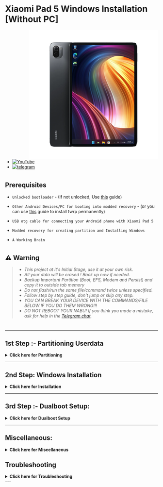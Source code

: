 # Xiaomi Pad 5 Windows Installation [Without PC]
<img align="right" src="nabu.png" width="425" alt="Windows 11 Running On A Xiaomi Pad 5">

- [![YouTube](https://github.com/Kumar-Jy/Windows-in-PocoF1-Without-PC/assets/20044626/3abc8b52-c5c6-4495-b623-d1312195d639)](https://youtu.be/57yx5eoBu5U)
- [![telegram](https://img.shields.io/badge/chat-telegram-brightgreen.svg?logo=telegram&style=flat-square)](https://t.me/WinInstaller)
#

## Prerequisites
- ```Unlocked bootloader``` - (If not unlocked, Use [this](https://github.com/erdilS/Port-Windows-11-Xiaomi-Pad-5/blob/main/guide/English/unlock-bootloader-en.md) guide)

- `Other Android Devices/PC for booting into modded recovery` - (or you can use [this](TWRPInstallation.md) guide to install twrp permanently)

- `USB otg cable for connecting your Android phone with Xiaomi Pad 5`

- `Modded recovery for creating partition and Installing Windows`

-  ```A Working Brain```
#

## ⚠️ Warning
> - _This project at it's Initial Stage, use it at your own risk._
> - _All your data will be erased ! Back up now if needed._
> - _Backup Important Partition (Boot, EFS, Modem and Persist) and copy it to outside tab memory_
> - _Do not flash/run the same file/command twice unless specified._
> - _Follow step by step guide, don't jump or skip any step._
> - _YOU CAN BREAK YOUR DEVICE WITH THE COMMANDS/FILE BELOW IF YOU DO THEM WRONG!!!_
> - _DO NOT REBOOT YOUR NABU! If you think you made a mistake, ask for help in the [Telegram chat](https://t.me/WinInstaller)._
#

---

## 1st Step :- Partitioning Userdata
<details>
  <summary><strong>Click here for Partitioning</strong></summary> 
  
- Download [Modded TWRP recovery](https://github.com/Kumar-Jy/Windows-in-NABU-Without-PC/releases/tag/Modded-TWRP-Recovery) to both your Android device and Xiaomi Pad 5.

- Download the [Magisk Manager APK](https://github.com/topjohnwu/Magisk/releases) to your Xiaomi Pad 5.

- Reboot your Pad 5 into Fastboot mode by pressing and holding the volume down and power buttons.

- Connect your Android phone/PC to your Pad 5 using a USB OTG cable, and open the website [https://arkt-7.github.io/nabu/](https://arkt-7.github.io/nabu/) in any browser (Chrome is recommended).

- Click on `Connect Device Fastboot` and select `Android`. It will connect and display your Pad 5’s information.

- Now, go to `Boot Any Image`, select `modded-twrp.img`, tap on `Boot`, and TWRP should open on your Pad 5.

- If it fails, you can use the command `fastboot boot modded-twrp.img` through platform-tools on a PC or through the Bugjaeger or Termux app on Android to boot your Pad 5 into the modded TWRP recovery.

- Now, disconnect the USB OTG cable. Go to `Install` in TWRP, select `magisk.apk`, and swipe to flash (skip this step if your device is already rooted).

- Now, on the main screen, go to `Advanced` > `Terminal` and type `partition $` (replace `$` with the desired partition size in GB, like `partition 60`).

- Reboot to the system and complete the Android setup.

- Download and install [Magisk.apk](https://github.com/topjohnwu/Magisk/releases), open it, and reboot if prompted.

</details>

---

## 2nd Step: Windows Installation
<details>
  <summary><strong>Click here for Installation</strong></summary>

- Download the latest [`WinInstaller.zip`](https://github.com/Kumar-Jy/Windows-in-NABU-Without-PC/releases/tag/Nabu-WinInstaller).

- Download a normal [`Windows ARM ESD`](https://arkt-7.github.io/woawin/), or you can download [`24h2 IoT LTSC`](https://drive.google.com/file/d/1WvTUIldcmffprJ2ZrdrLjlKqlz_vSlYa/view?usp=drivesdk).

- Place the ESD file in the `Download` folder on your Xiaomi Pad 5 or in the `WOA` folder on a USB drive. (Yes, you can also install it using a USB drive.)

- Reboot to the Modded TWRP, go to Install, select `WinInstaller.zip`, and swipe to flash. Once finished, reboot to the system.

- Wait until all processes are completed, and the Windows setup appears. (This may take a maximum of 10 to 15 minutes and will eventually reboot 2 or 3 times.)

</details>

---
## 3rd Step :- Dualboot Setup:
<details>
  <summary><strong>Click here for Dualboot Setup</strong></summary>
  
- Double-click the `Android` icon on the desktop to switch to Android (from Windows).
- To boot from Android to Windows, install the [Woa-Helper.apk](https://github.com/n00b69/woa-helper/releases) from the Download folder, allow root permissions, and press `QUICK BOOT TO WINDOWS`.

</details>

---

## Miscellaneous:
<details>
  <summary><strong>Click here for Miscellaneous</strong></summary>
  
- Locate `Toolbox` folder in the `C:\` drive. It contains various useful files and folders.
- To install Microsoft Office, connect to the internet and run `Office Tool Plus.exe` from the `office_tool` folder.
- For AtlasOS, unzip and run `AMEWizard`, select `AtlasPlaybook.apbx`, and follow the instructions.
- For Windows and Office activation, connect to the internet run `winactivator.bat` as an administrator.

</details>

## Troubleshooting
<details>
  <summary><strong>Click here for Troubleshooting</strong></summary>

#### After clicking on the Android icon from the Windows desktop, if it boots into TWRP recovery:
> - (This error generally occurs if you are using a custom ROM and flashed WinInstaller from an inactive partition.)
> - Switch slots in TWRP reboot section and reboot to the system.
> - Open the Woa-Helper app, allow root permission, click on `MOUNT WINDOWS PARTITION`, then click on `backup boot partition` and select `Windows`.

#### If it fails to boot into Windows, do the following steps:
> - Reboot to fastboot and flash your Android boot.img: `fastboot flash boot_ab /path/to/boot.img`.
> - You can just reboot into TWRP by using the command `fastboot boot /path/to/twrp.img` and restore boot.img from the `/sdcard/backup` folder.
> - If you are using an AOSP ROM and TWRP is installed in the secondary partition, type the fastboot command `fastboot set_active other` and your Android will be back.

> [!TIP]
> You can use [`Nabu Fastboot Tool`](https://arkt-7.github.io/nabu/) to enter all these commands for troubleshooting.
> 
> Locate the `backup` folder on your device's internal storage and save it to a safe place (such as Google Drive).

</details>
---

